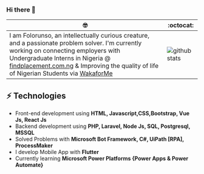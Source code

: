 ### Hi there 👋

 🤓 | :octocat:
--|--
I am Folorunso, an intellectually curious creature, and a passionate problem solver. I'm currently working on connecting employers with Undergraduate Interns in Nigeria @ [findplacement.com.ng](https://findplacement.com.ng) & Improving the quality of life of Nigerian Students via [WakaforMe](https://twitter.com/wakaforme_ng)|![github stats](https://github-readme-stats.vercel.app/api?username=devfolorunso&show_icons=true&line_height=60) 

<!-- ⚡ **Fun fact:** Scientific observations has proven that [@Tobby](https://twitter.com/mroluwatobby) has the features of human, Well! that could be true But just said in a wrong way! My curiousity has led me to discover his humanoid status --great mind, half-human, half-robot, and definitely half-spirit. 👽
 -->
## ⚡ Technologies 
- Front-end development using **HTML, Javascript,CSS,Bootstrap, Vue Js, React Js**
- Backend development using **PHP, Laravel, Node Js, SQL, Postgresql, MSSQL**
- Solved Problems with **Microsoft Bot Framework, C#, UiPath [RPA], ProcessMaker**
- I develop Mobile App with **Flutter**
- Currently learning **Microsoft Power Platforms {Power Apps & Power Automate}**

